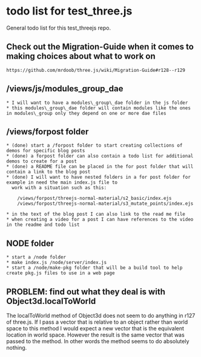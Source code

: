 # todo list for test_three.js

General todo list for this test_threejs repo.


## Check out the Migration-Guide when it comes to making choices about what to work on
```
https://github.com/mrdoob/three.js/wiki/Migration-Guide#r128--r129
```

## /views/js/modules_group_dae
    * I will want to have a modules\_group\_dae folder in the js folder
    * this modules\_group\_dae folder will contain modules like the ones in modules\_group only they depend on one or more dae files 

## /views/forpost folder
    * (done) start a /forpost folder to start creating collections of demos for specific blog posts
    * (done) a forpost folder can also contain a todo list for additional demos to create for a post
    * (done) a README file can be placed in the for post folder that will contain a link to the blog post
    * (done) I will want to have nested folders in a for post folder for example in need the main index.js file to
      work with a situation such as this:

        /views/forpost/threejs-normal-material/s2_basic/index.ejs
        /views/forpost/threejs-normal-material/s3_mutate_points/index.ejs

    * in the text of the blog post I can also link to the read me file
    * when creating a video for a post I can have references to the video in the readme and todo list

## NODE folder
    * start a /node folder
    * make index.js /node/server/index.js
    * start a /node/make-pkg folder that will be a build tool to help create pkg.js files to use in a web page

## PROBLEM: find out what they deal is with Object3d.localToWorld

The localToWorld method of Object3d does not seem to do anything in r127 of three.js. If I pass a vector that is relative to an object rather than world space to this method I would expect a new vector that is the equivalent location in world space. However the result is the same vector that was passed to the method. In other words the method seems to do absolutely nothing.
